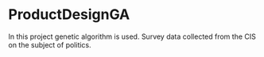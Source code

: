 # ProductDesignGA

In this project genetic algorithm is used. Survey data collected from the CIS on the subject of politics.
